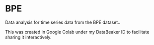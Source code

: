 # BPE
Data analysis for time series data from the BPE dataset.. 

This was created in Google Colab under my DataBeaker ID to facilitate sharing it interactively.  
